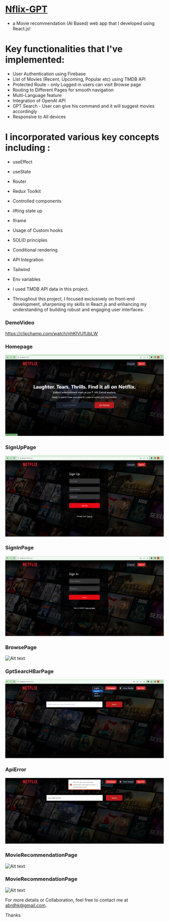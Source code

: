# [Nflix-GPT](https://nflix-gpt.vercel.app/login)
 - a Movie recommendation (AI Based) web app that I developed using React.js!

# Key functionalities that I've implemented:
 - User Authentication using Firebase
 - List of Movies (Recent, Upcoming, Popular etc) using TMDB API 
 - Protected Route - only Logged in users can visit Browse page
 - Routing to Different Pages for smooth navigation
 - Multi-Language feature
 - Integration of OpenAI API
 - GPT Search - User can give his command and it will suggest movies accordingly
 - Responsive to All devices

# I incorporated various key concepts including :
 - useEffect
 - useState
 - Router
 - Redux Toolkit
 - Controlled components
 - lifting state up
 - Iframe
 - Usage of Custom hooks
 - SOLID principles
 - Conditional rendering
 - API Integration
 - Tailwind 
 - Env variables

 - I used TMDB API data in this project.
 - Throughout this project, I focused exclusively on front-end development, sharpening my skills in React.js and enhancing my understanding of building robust and engaging user interfaces.


### DemoVideo
https://clipchamp.com/watch/nhKIVUfUbLW

### Homepage
![Alt text](src/utils/Screenshots/HomePage.png)

### SignUpPage
![Alt text](src/utils/Screenshots/SignUp.png)

### SignInPage
![Alt text](src/utils/Screenshots/Login.png)

### BrowsePage
![Alt text](src/utils/Screenshots/BrowsePage.png)

### GptSearcHBarPage
![Alt text](src/utils/Screenshots/GptSearchPage.png)

### ApiError
![Alt text](src/utils/Screenshots/ApiError.png)

### MovieRecommendationPage
![Alt text](src/utils/Screenshots/MovieSuggestion-01.png)

### MovieRecommendationPage
![Alt text](src/utils/Screenshots/MovieSuggestion-02.png)



For more details or Collaboration, feel free to contact me at abrdhk@gmail.com.

Thanks